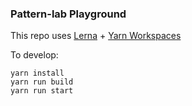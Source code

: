 ### Pattern-lab Playground

This repo uses [Lerna](https://lernajs.io) + [Yarn Workspaces](https://yarnpkg.com/lang/en/docs/workspaces/)

To develop:
```
yarn install
yarn run build
yarn run start
```
